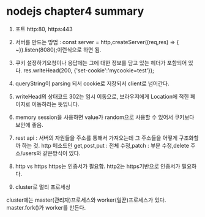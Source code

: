 # nodejs chapter4 summary
1. 포트 http:80, https:443
2. 서버를 만드는 방법 : const server = http,createServer((req,res) => {
	~}).listen(8080);이런식으로 하면 됨. 
   
3. 쿠키 설정하기요청이나 응답에는 그에 대한 정보를 담고 있는 헤더가 포함되어 있다. res.writeHead(200, {'set-cookie':'mycookie=test'});
4. queryString이 parsing 되서 cookie로 저장되서 client로 넘어간다.
5. writeHead의 상태코드 302는 임시 이동으로, 브라우저에게 Location에 적힌 페이지로 이동하라는 뜻입니다.
6. memory session을 사용하면 value가 random으로 사용할 수 있어서 쿠키보다 보안에 좋음.
7. rest api : 서버의 자원들을 주소를 통해서 가져오는데 그 주소들을 어떻게 구조화할까 하는 것.
http 메소드인 get,post,put : 전체 수정,patch : 부분 수정,delete 주소/users와 같은방식이 있다.
8. http vs https
	https는 인증서가 필요함. http2는 https기반으로 인증서가 필요하다.
9. cluster로 멀티 프로세싱

cluster에는 master(관리자)프로세스와 worker(일꾼)프로세스가 있다. master.fork()가 worker를 만든다.

